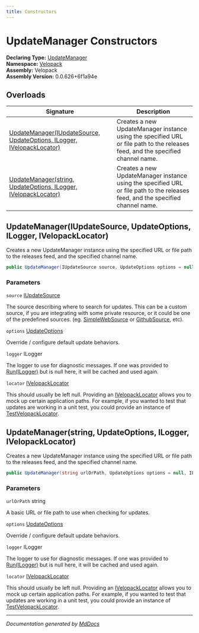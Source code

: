 ```yaml
---
title: Constructors
---
```

<!--  
  <auto-generated>   
    The contents of this file were generated by a tool.  
    Changes to this file may be list if the file is regenerated  
  </auto-generated>   
-->

# UpdateManager Constructors

**Declaring Type:** [UpdateManager](../index.md)  
**Namespace:** [Velopack](../../index.md)  
**Assembly:** Velopack  
**Assembly Version:** 0.0.626+6f1a94e

## Overloads

| Signature                                                                                                                                    | Description                                                                                                                     |
| -------------------------------------------------------------------------------------------------------------------------------------------- | ------------------------------------------------------------------------------------------------------------------------------- |
| [UpdateManager(IUpdateSource, UpdateOptions, ILogger, IVelopackLocator)](#updatemanageriupdatesource-updateoptions-ilogger-ivelopacklocator) | Creates a new UpdateManager instance using the specified URL or file path to the releases feed, and the specified channel name. |
| [UpdateManager(string, UpdateOptions, ILogger, IVelopackLocator)](#updatemanagerstring-updateoptions-ilogger-ivelopacklocator)               | Creates a new UpdateManager instance using the specified URL or file path to the releases feed, and the specified channel name. |

## UpdateManager(IUpdateSource, UpdateOptions, ILogger, IVelopackLocator)

Creates a new UpdateManager instance using the specified URL or file path to the releases feed, and the specified channel name.

```csharp
public UpdateManager(IUpdateSource source, UpdateOptions options = null, ILogger logger = null, IVelopackLocator locator = null);
```

### Parameters

`source`  [IUpdateSource](../../Sources/IUpdateSource/index.md)

The source describing where to search for updates. This can be a custom source, if you are integrating with some private resource,             or it could be one of the predefined sources. (eg. [SimpleWebSource](../../Sources/SimpleWebSource/index.md) or [GithubSource](../../Sources/GithubSource/index.md), etc).

`options`  [UpdateOptions](../../UpdateOptions/index.md)

Override \/ configure default update behaviors.

`logger`  ILogger

The logger to use for diagnostic messages. If one was provided to [Run(ILogger)](../../VelopackApp/methods/Run.md) but is null here,              it will be cached and used again.

`locator`  [IVelopackLocator](../../Locators/IVelopackLocator/index.md)

This should usually be left null. Providing an [IVelopackLocator](../../Locators/IVelopackLocator/index.md) allows you to mock up certain application paths.              For example, if you wanted to test that updates are working in a unit test, you could provide an instance of [TestVelopackLocator](../../Locators/TestVelopackLocator/index.md). 

## UpdateManager(string, UpdateOptions, ILogger, IVelopackLocator)

Creates a new UpdateManager instance using the specified URL or file path to the releases feed, and the specified channel name.

```csharp
public UpdateManager(string urlOrPath, UpdateOptions options = null, ILogger logger = null, IVelopackLocator locator = null);
```

### Parameters

`urlOrPath`  string

A basic URL or file path to use when checking for updates.

`options`  [UpdateOptions](../../UpdateOptions/index.md)

Override \/ configure default update behaviors.

`logger`  ILogger

The logger to use for diagnostic messages. If one was provided to [Run(ILogger)](../../VelopackApp/methods/Run.md) but is null here,              it will be cached and used again.

`locator`  [IVelopackLocator](../../Locators/IVelopackLocator/index.md)

This should usually be left null. Providing an [IVelopackLocator](../../Locators/IVelopackLocator/index.md) allows you to mock up certain application paths.              For example, if you wanted to test that updates are working in a unit test, you could provide an instance of [TestVelopackLocator](../../Locators/TestVelopackLocator/index.md). 

___

*Documentation generated by [MdDocs](https://github.com/ap0llo/mddocs)*
